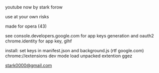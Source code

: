 youtube now by stark forow

use at your own risks

made for opera (43)

see console.developers.google.com for app keys generation and oauth2 chrome.identity for app key, glhf

install:
set keys in manifest.json and background.js (rtf google.com)
chrome://extensions
dev mode
load unpacked extention
ggez

stark0000@gmail.com